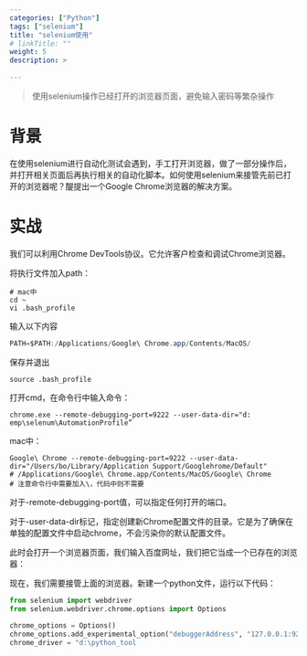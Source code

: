 ```yaml
---
categories: ["Python"] 
tags: ["selenium"] 
title: "selenium使用"
# linkTitle: ""
weight: 5
description: >
  
---
```


>使用selenium操作已经打开的浏览器页面，避免输入密码等繁杂操作 

# 背景

在使用selenium进行自动化测试会遇到，手工打开浏览器，做了一部分操作后，并打开相关页面后再执行相关的自动化脚本。如何使用selenium来接管先前已打开的浏览器呢？醍提出一个Google Chrome浏览器的解决方案。

# 实战

我们可以利用Chrome DevTools协议。它允许客户检查和调试Chrome浏览器。

将执行文件加入path：

```shell
# mac中
cd ~
vi .bash_profile 
```
输入以下内容
```java
PATH=$PATH:/Applications/Google\ Chrome.app/Contents/MacOS/ 
```
保存并退出 
```shell
source .bash_profile 
```

打开cmd，在命令行中输入命令： 

```shell
chrome.exe --remote-debugging-port=9222 --user-data-dir="d:	emp\selenum\AutomationProfile” 
```

mac中：

```shell
Google\ Chrome --remote-debugging-port=9222 --user-data-dir="/Users/bo/Library/Application Support/Googlehrome/Default"
# /Applications/Google\ Chrome.app/Contents/MacOS/Google\ Chrome
# 注意命令行中需要加入\，代码中则不需要 
```


对于-remote-debugging-port值，可以指定任何打开的端口。 

对于-user-data-dir标记，指定创建新Chrome配置文件的目录。它是为了确保在单独的配置文件中启动chrome，不会污染你的默认配置文件。 

此时会打开一个浏览器页面，我们输入百度网址，我们把它当成一个已存在的浏览器： 

现在，我们需要接管上面的浏览器。新建一个python文件，运行以下代码：

```python
from selenium import webdriver
from selenium.webdriver.chrome.options import Options
 
chrome_options = Options()
chrome_options.add_experimental_option("debuggerAddress", "127.0.0.1:9222")
chrome_driver = "d:\python_tool
